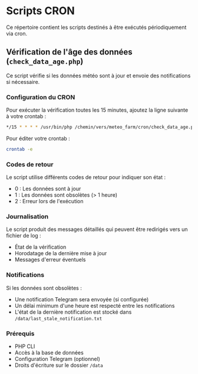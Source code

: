 # Scripts CRON

Ce répertoire contient les scripts destinés à être exécutés périodiquement via cron.

## Vérification de l'âge des données (`check_data_age.php`)

Ce script vérifie si les données météo sont à jour et envoie des notifications si nécessaire.

### Configuration du CRON

Pour exécuter la vérification toutes les 15 minutes, ajoutez la ligne suivante à votre crontab :

```bash
*/15 * * * * /usr/bin/php /chemin/vers/meteo_farm/cron/check_data_age.php >> /var/log/meteo_farm/data_check.log 2>&1
```

Pour éditer votre crontab :
```bash
crontab -e
```

### Codes de retour

Le script utilise différents codes de retour pour indiquer son état :
- 0 : Les données sont à jour
- 1 : Les données sont obsolètes (> 1 heure)
- 2 : Erreur lors de l'exécution

### Journalisation

Le script produit des messages détaillés qui peuvent être redirigés vers un fichier de log :
- État de la vérification
- Horodatage de la dernière mise à jour
- Messages d'erreur éventuels

### Notifications

Si les données sont obsolètes :
- Une notification Telegram sera envoyée (si configurée)
- Un délai minimum d'une heure est respecté entre les notifications
- L'état de la dernière notification est stocké dans `/data/last_stale_notification.txt`

### Prérequis

- PHP CLI
- Accès à la base de données
- Configuration Telegram (optionnel)
- Droits d'écriture sur le dossier `/data` 